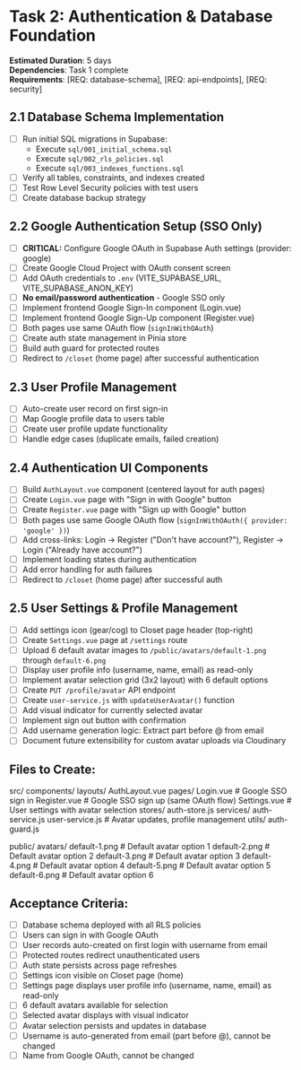 # Task 2: Authentication & Database Foundation

**Estimated Duration**: 5 days  
**Dependencies**: Task 1 complete  
**Requirements**: [REQ: database-schema], [REQ: api-endpoints], [REQ: security]

## 2.1 Database Schema Implementation
- [ ] Run initial SQL migrations in Supabase:
  - Execute `sql/001_initial_schema.sql`
  - Execute `sql/002_rls_policies.sql`
  - Execute `sql/003_indexes_functions.sql`
- [ ] Verify all tables, constraints, and indexes created
- [ ] Test Row Level Security policies with test users
- [ ] Create database backup strategy

## 2.2 Google Authentication Setup (SSO Only)
- [ ] **CRITICAL:** Configure Google OAuth in Supabase Auth settings (provider: google)
- [ ] Create Google Cloud Project with OAuth consent screen
- [ ] Add OAuth credentials to `.env` (VITE_SUPABASE_URL, VITE_SUPABASE_ANON_KEY)
- [ ] **No email/password authentication** - Google SSO only
- [ ] Implement frontend Google Sign-In component (Login.vue)
- [ ] Implement frontend Google Sign-Up component (Register.vue)
- [ ] Both pages use same OAuth flow (`signInWithOAuth`)
- [ ] Create auth state management in Pinia store
- [ ] Build auth guard for protected routes
- [ ] Redirect to `/closet` (home page) after successful authentication

## 2.3 User Profile Management
- [ ] Auto-create user record on first sign-in
- [ ] Map Google profile data to users table
- [ ] Create user profile update functionality
- [ ] Handle edge cases (duplicate emails, failed creation)

## 2.4 Authentication UI Components
- [ ] Build `AuthLayout.vue` component (centered layout for auth pages)
- [ ] Create `Login.vue` page with "Sign in with Google" button
- [ ] Create `Register.vue` page with "Sign up with Google" button
- [ ] Both pages use same Google OAuth flow (`signInWithOAuth({ provider: 'google' })`)
- [ ] Add cross-links: Login → Register ("Don't have account?"), Register → Login ("Already have account?")
- [ ] Implement loading states during authentication
- [ ] Add error handling for auth failures
- [ ] Redirect to `/closet` (home page) after successful auth

## 2.5 User Settings & Profile Management
- [ ] Add settings icon (gear/cog) to Closet page header (top-right)
- [ ] Create `Settings.vue` page at `/settings` route
- [ ] Upload 6 default avatar images to `/public/avatars/default-1.png` through `default-6.png`
- [ ] Display user profile info (username, name, email) as read-only
- [ ] Implement avatar selection grid (3x2 layout) with 6 default options
- [ ] Create `PUT /profile/avatar` API endpoint
- [ ] Create `user-service.js` with `updateUserAvatar()` function
- [ ] Add visual indicator for currently selected avatar
- [ ] Implement sign out button with confirmation
- [ ] Add username generation logic: Extract part before @ from email
- [ ] Document future extensibility for custom avatar uploads via Cloudinary

## Files to Create:
src/
components/
layouts/
AuthLayout.vue
pages/
Login.vue          # Google SSO sign in
Register.vue       # Google SSO sign up (same OAuth flow)
Settings.vue       # User settings with avatar selection
stores/
auth-store.js
services/
auth-service.js
user-service.js    # Avatar updates, profile management
utils/
auth-guard.js

public/
avatars/
default-1.png      # Default avatar option 1
default-2.png      # Default avatar option 2
default-3.png      # Default avatar option 3
default-4.png      # Default avatar option 4
default-5.png      # Default avatar option 5
default-6.png      # Default avatar option 6

## Acceptance Criteria:
- [ ] Database schema deployed with all RLS policies
- [ ] Users can sign in with Google OAuth
- [ ] User records auto-created on first login with username from email
- [ ] Protected routes redirect unauthenticated users
- [ ] Auth state persists across page refreshes
- [ ] Settings icon visible on Closet page (home)
- [ ] Settings page displays user profile info (username, name, email) as read-only
- [ ] 6 default avatars available for selection
- [ ] Selected avatar displays with visual indicator
- [ ] Avatar selection persists and updates in database
- [ ] Username is auto-generated from email (part before @), cannot be changed
- [ ] Name from Google OAuth, cannot be changed